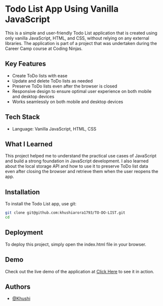 # Todo List App Using Vanilla JavaScript

This is a simple and user-friendly Todo List application that is created using only vanilla JavaScript, HTML, and CSS, without relying on any external libraries. The application is part of a project that was undertaken during the Career Camp course at Coding Ninjas.

## Key Features

- Create ToDo lists with ease
- Update and delete ToDo lists as needed
- Preserve ToDo lists even after the browser is closed
- Responsive design to ensure optimal user experience on both mobile and desktop devices
- Works seamlessly on both mobile and desktop devices

## Tech Stack

- Language: Vanilla JavaScript, HTML, CSS

## What I Learned

This project helped me to understand the practical use cases of JavaScript and build a strong foundation in JavaScript development. I also learned about the local storage API and how to use it to preserve ToDo list data even after closing the browser and retrieve them when the user reopens the app.

## Installation

To install the Todo List app, use git:

```bash
git clone git@github.com:khushiarora1793/TO-DO-LIST.git
cd 

```
    
## Deployment
To deploy this project, simply open the index.html file in your browser.

## Demo

Check out the live demo of the application at [Click Here]( https://khushiarora1793.github.io/TO-DO-LIST/) to see it in action.


## Authors

- [@Khushi](https://github.com/khushiarora1793)
 
